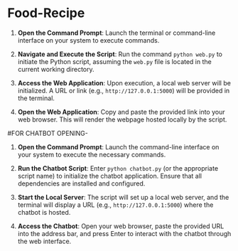 # Food-Recipe

1. **Open the Command Prompt**: Launch the terminal or command-line interface on your system to execute commands.  

2. **Navigate and Execute the Script**: Run the command `python web.py` to initiate the Python script, assuming the `web.py` file is located in the current working directory.  

3. **Access the Web Application**: Upon execution, a local web server will be initialized. A URL or link (e.g., `http://127.0.0.1:5000`) will be provided in the terminal.  

4. **Open the Web Application**: Copy and paste the provided link into your web browser. This will render the webpage hosted locally by the script.
   

#FOR CHATBOT OPENING-

1. **Open the Command Prompt**: Launch the command-line interface on your system to execute the necessary commands.  

2. **Run the Chatbot Script**: Enter `python chatbot.py` (or the appropriate script name) to initialize the chatbot application. Ensure that all dependencies are installed and configured.  

3. **Start the Local Server**: The script will set up a local web server, and the terminal will display a URL (e.g., `http://127.0.0.1:5000`) where the chatbot is hosted.  

4. **Access the Chatbot**: Open your web browser, paste the provided URL into the address bar, and press Enter to interact with the chatbot through the web interface.

